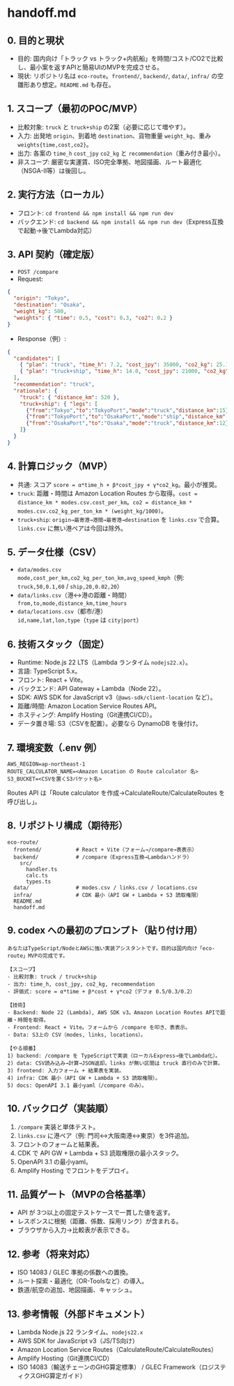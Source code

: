 # handoff.md

## 0. 目的と現状
- 目的: 国内向け「トラック vs トラック+内航船」を時間/コスト/CO2で比較し、最小案を返すAPIと簡易UIのMVPを完成させる。
- 現状: リポジトリ名は `eco-route`。`frontend/`, `backend/`, `data/`, `infra/` の空雛形あり想定。`README.md` も存在。

## 1. スコープ（最初のPOC/MVP）
- 比較対象: `truck` と `truck+ship` の2案（必要に応じて増やす）。
- 入力: 出発地 `origin`、到着地 `destination`、貨物重量 `weight_kg`、重み `weights{time,cost,co2}`。
- 出力: 各案の `time_h` `cost_jpy` `co2_kg` と `recommendation`（重み付き最小）。
- 非スコープ: 厳密な実運賃、ISO完全準拠、地図描画、ルート最適化（NSGA-II等）は後回し。

## 2. 実行方法（ローカル）
- フロント: `cd frontend && npm install && npm run dev`
- バックエンド: `cd backend && npm install && npm run dev`（Express互換で起動→後でLambda対応）

## 3. API 契約（確定版）
- `POST /compare`
- Request:
```json
{
  "origin": "Tokyo",
  "destination": "Osaka",
  "weight_kg": 500,
  "weights": { "time": 0.5, "cost": 0.3, "co2": 0.2 }
}
```
- Response（例）:
```json
{
  "candidates": [
    { "plan": "truck", "time_h": 7.2, "cost_jpy": 35000, "co2_kg": 25.1 },
    { "plan": "truck+ship", "time_h": 14.0, "cost_jpy": 21000, "co2_kg": 8.3 }
  ],
  "recommendation": "truck",
  "rationale": {
    "truck": { "distance_km": 520 },
    "truck+ship": { "legs": [
      {"from":"Tokyo","to":"TokyoPort","mode":"truck","distance_km":15},
      {"from":"TokyoPort","to":"OsakaPort","mode":"ship","distance_km":410},
      {"from":"OsakaPort","to":"Osaka","mode":"truck","distance_km":12}
    ]}
  }
}
```

## 4. 計算ロジック（MVP）
- 共通: スコア `score = α*time_h + β*cost_jpy + γ*co2_kg`。最小が推奨。
- `truck`: 距離・時間は Amazon Location Routes から取得。`cost = distance_km * modes.csv.cost_per_km`。`co2 = distance_km * modes.csv.co2_kg_per_ton_km * (weight_kg/1000)`。
- `truck+ship`: `origin→最寄港→港間→最寄港→destination` を `links.csv` で合算。`links.csv` に無い港ペアは今回は除外。

## 5. データ仕様（CSV）
- `data/modes.csv`  
  `mode,cost_per_km,co2_kg_per_ton_km,avg_speed_kmph`（例: `truck,50,0.1,60` / `ship,20,0.02,20`）
- `data/links.csv`（港↔港の距離・時間）  
  `from,to,mode,distance_km,time_hours`
- `data/locations.csv`（都市/港）  
  `id,name,lat,lon,type`（`type` は `city|port`）

## 6. 技術スタック（固定）
- Runtime: Node.js 22 LTS（Lambda ランタイム `nodejs22.x`）。
- 言語: TypeScript 5.x。
- フロント: React + Vite。
- バックエンド: API Gateway + Lambda（Node 22）。
- SDK: AWS SDK for JavaScript v3（`@aws-sdk/client-location` など）。
- 距離/時間: Amazon Location Service Routes API。
- ホスティング: Amplify Hosting（Git連携CI/CD）。
- データ置き場: S3（CSVを配置）。必要なら DynamoDB を後付け。

## 7. 環境変数（.env 例）
```
AWS_REGION=ap-northeast-1
ROUTE_CALCULATOR_NAME=<Amazon Location の Route calculator 名>
S3_BUCKET=<CSVを置くS3バケット名>
```
Routes API は「Route calculator を作成→CalculateRoute/CalculateRoutes を呼び出し」。

## 8. リポジトリ構成（期待形）
```
eco-route/
  frontend/           # React + Vite（フォーム→/compare→表表示）
  backend/            # /compare（Express互換→Lambdaハンドラ）
    src/
      handler.ts
      calc.ts
      types.ts
  data/               # modes.csv / links.csv / locations.csv
  infra/              # CDK 最小（API GW + Lambda + S3 読取権限）
  README.md
  handoff.md
```

## 9. codex への最初のプロンプト（貼り付け用）
```
あなたはTypeScript/NodeとAWSに強い実装アシスタントです。目的は国内向け「eco-route」MVPの完成です。

【スコープ】
- 比較対象: truck / truck+ship
- 出力: time_h, cost_jpy, co2_kg, recommendation
- 評価式: score = α*time + β*cost + γ*co2（デフォ 0.5/0.3/0.2）

【技術】
- Backend: Node 22 (Lambda), AWS SDK v3。Amazon Location Routes APIで距離・時間を取得。
- Frontend: React + Vite。フォームから /compare を叩き、表表示。
- Data: S3上の CSV（modes, links, locations）。

【やる順番】
1) backend: /compare を TypeScriptで実装（ローカルExpress→後でLambda化）。
2) data: CSV読み込み→計算→JSON返却。links が無い区間は truck 直行のみで計算。
3) frontend: 入力フォーム + 結果表を実装。
4) infra: CDK 最小（API GW + Lambda + S3 読取権限）。
5) docs: OpenAPI 3.1 最小yaml（/compare のみ）。
```

## 10. バックログ（実装順）
1. `/compare` 実装と単体テスト。
2. `links.csv` に港ペア（例: 門司↔大阪南港↔東京）を3件追加。
3. フロントのフォームと結果表。
4. CDK で API GW + Lambda + S3 読取権限の最小スタック。
5. OpenAPI 3.1 の最小yaml。
6. Amplify Hosting でフロントをデプロイ。

## 11. 品質ゲート（MVPの合格基準）
- API が 3つ以上の固定テストケースで一貫した値を返す。
- レスポンスに根拠（距離、係数、採用リンク）が含まれる。
- ブラウザから入力→比較表が表示できる。

## 12. 参考（将来対応）
- ISO 14083 / GLEC 準拠の係数への置換。
- ルート探索・最適化（OR-Toolsなど）の導入。
- 鉄道/航空の追加、地図描画、キャッシュ。

## 13. 参考情報（外部ドキュメント）
- Lambda Node.js 22 ランタイム、`nodejs22.x`
- AWS SDK for JavaScript v3（JS/TS向け）
- Amazon Location Service Routes（CalculateRoute/CalculateRoutes）
- Amplify Hosting（Git連携CI/CD）
- ISO 14083（輸送チェーンのGHG算定標準） / GLEC Framework（ロジスティクスGHG算定ガイド）

